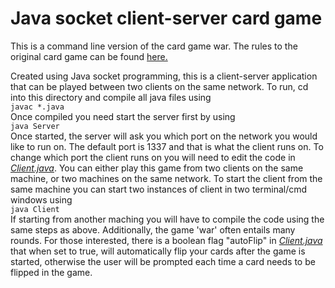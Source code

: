 # Java socket client-server card game

This is a command line version of the card game war. The rules to the original card game can be found [here.](https://bicyclecards.com/how-to-play/war/)  

Created using Java socket programming, this is a client-server application that can be played between two clients on the same network. To run, cd into this directory and compile all java files using  
```javac *.java```  
Once compiled you need start the server first by using  
```java Server```  
Once started, the server will ask you which port on the network you would like to run on. The default port is 1337 and that is what the client runs on. To change which port the client runs on you will need to edit the code in [*Client.java*](Client.java). You can either play this game from two clients on the same machine, or two machines on the same network. To start the client from the same machine you can start two instances of client in two terminal/cmd windows using  
```java Client```   
If starting from another maching you will have to compile the code using the same steps as above. Additionally, the game 'war' often entails many rounds. For those interested, there is a boolean flag "autoFlip" in [*Client.java*](Client.java) that when set to true, will automatically flip your cards after the game is started, otherwise the user will be prompted each time a card needs to be flipped in the game.
